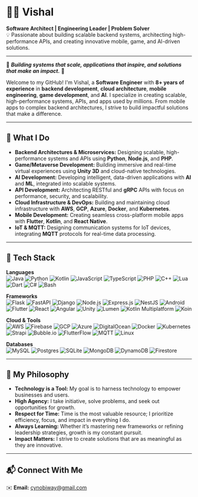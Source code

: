 # 👨‍💻 **Vishal**  

**Software Architect | Engineering Leader | Problem Solver**  
💡 Passionate about building scalable backend systems, architecting high-performance APIs, and creating innovative mobile, game, and AI-driven solutions.

---

🌟 **_Building systems that scale, applications that inspire, and solutions that make an impact._** 🌟  

Welcome to my GitHub! I'm Vishal, a **Software Engineer** with **8+ years of experience** in **backend development**, **cloud architecture**, **mobile engineering**, **game development**, and **AI**. I specialize in creating scalable, high-performance systems, APIs, and apps used by millions. From mobile apps to complex backend architectures, I strive to build impactful solutions that make a difference.  

---

## 🚀 **What I Do**  
- **Backend Architectures & Microservices:** Designing scalable, high-performance systems and APIs using **Python**, **Node.js**, and **PHP**.  
- **Game/Metaverse Development:** Building immersive and real-time virtual experiences using **Unity 3D** and cloud-native technologies.  
- **AI Development:** Developing intelligent, data-driven applications with **AI** and **ML**, integrated into scalable systems.  
- **API Development:** Architecting RESTful and **gRPC** APIs with focus on performance, security, and scalability.  
- **Cloud Infrastructure & DevOps:** Building and maintaining cloud infrastructure with **AWS**, **GCP**, **Azure**, **Docker**, and **Kubernetes**.  
- **Mobile Development:** Creating seamless cross-platform mobile apps with **Flutter**, **Kotlin**, and **React Native**.  
- **IoT & MQTT:** Designing communication systems for IoT devices, integrating **MQTT** protocols for real-time data processing.  

---

## 🔧 **Tech Stack**  

**Languages**  
![Java](https://img.shields.io/badge/-Java-007396?style=flat&logo=java&logoColor=white) ![Python](https://img.shields.io/badge/-Python-3776AB?style=flat&logo=python&logoColor=white) ![Kotlin](https://img.shields.io/badge/-Kotlin-7F52FF?style=flat&logo=kotlin&logoColor=white) ![JavaScript](https://img.shields.io/badge/-JavaScript-F7DF1E?style=flat&logo=javascript&logoColor=white) ![TypeScript](https://img.shields.io/badge/-TypeScript-3178C6?style=flat&logo=typescript&logoColor=white) ![PHP](https://img.shields.io/badge/-PHP-777BB4?style=flat&logo=php&logoColor=white) ![C++](https://img.shields.io/badge/-C++-00599C?style=flat&logo=cplusplus&logoColor=white) ![Lua](https://img.shields.io/badge/-Lua-2C2D72?style=flat&logo=lua&logoColor=white) ![Dart](https://img.shields.io/badge/-Dart-00B4AB?style=flat&logo=dart&logoColor=white) ![C#](https://img.shields.io/badge/-C%23-239120?style=flat&logo=csharp&logoColor=white) ![Bash](https://img.shields.io/badge/-Bash-4EAA25?style=flat&logo=gnu-bash&logoColor=white)  

**Frameworks**  
![Flask](https://img.shields.io/badge/-Flask-000000?style=flat&logo=flask&logoColor=white) ![FastAPI](https://img.shields.io/badge/-FastAPI-009688?style=flat&logo=fastapi&logoColor=white) ![Django](https://img.shields.io/badge/-Django-092D45?style=flat&logo=django&logoColor=white) ![Node.js](https://img.shields.io/badge/-Node.js-339933?style=flat&logo=node.js&logoColor=white) ![Express.js](https://img.shields.io/badge/-Express.js-000000?style=flat&logo=express&logoColor=white) ![NestJS](https://img.shields.io/badge/-NestJS-E0234E?style=flat&logo=nestjs&logoColor=white) ![Android](https://img.shields.io/badge/-Android-3DDC84?style=flat&logo=android&logoColor=white) ![Flutter](https://img.shields.io/badge/-Flutter-02569B?style=flat&logo=flutter&logoColor=white) ![React](https://img.shields.io/badge/-React-61DAFB?style=flat&logo=react&logoColor=white) ![Angular](https://img.shields.io/badge/-Angular-DD0031?style=flat&logo=angular&logoColor=white) ![Unity](https://img.shields.io/badge/-Unity-100000?style=flat&logo=unity&logoColor=white) ![Lumen](https://img.shields.io/badge/-Lumen-6C4A3B?style=flat&logo=php&logoColor=white) ![Kotlin Multiplatform](https://img.shields.io/badge/-Kotlin%20Multiplatform-0095D9?style=flat&logo=kotlin&logoColor=white) ![Koin](https://img.shields.io/badge/-Koin-56C2A1?style=flat&logo=kotlin&logoColor=white)  

**Cloud & Tools**  
![AWS](https://img.shields.io/badge/-AWS-232F3E?style=flat&logo=amazon-aws&logoColor=white) ![Firebase](https://img.shields.io/badge/-Firebase-FFCA28?style=flat&logo=firebase&logoColor=white) ![GCP](https://img.shields.io/badge/-GCP-4285F4?style=flat&logo=google-cloud&logoColor=white) ![Azure](https://img.shields.io/badge/-Azure-0089D6?style=flat&logo=microsoft-azure&logoColor=white) ![DigitalOcean](https://img.shields.io/badge/-DigitalOcean-0080FF?style=flat&logo=digitalocean&logoColor=white) ![Docker](https://img.shields.io/badge/-Docker-2496ED?style=flat&logo=docker&logoColor=white) ![Kubernetes](https://img.shields.io/badge/-Kubernetes-326CE5?style=flat&logo=kubernetes&logoColor=white) ![Strapi](https://img.shields.io/badge/-Strapi-2E7EEA?style=flat&logo=strapi&logoColor=white) ![Bubble.io](https://img.shields.io/badge/-Bubble.io-FF7C1C?style=flat&logo=bubble&logoColor=white) ![FlutterFlow](https://img.shields.io/badge/-FlutterFlow-02569B?style=flat&logo=flutter&logoColor=white) ![MQTT](https://img.shields.io/badge/-MQTT-005DFF?style=flat&logo=mosquitto&logoColor=white) ![Linux](https://img.shields.io/badge/-Linux-000000?style=flat&logo=linux&logoColor=white)  

**Databases**  
![MySQL](https://img.shields.io/badge/-MySQL-4479A1?style=flat&logo=mysql&logoColor=white) ![Postgres](https://img.shields.io/badge/-Postgres-336791?style=flat&logo=postgresql&logoColor=white) ![SQLite](https://img.shields.io/badge/-SQLite-003B57?style=flat&logo=sqlite&logoColor=white) ![MongoDB](https://img.shields.io/badge/-MongoDB-47A248?style=flat&logo=mongodb&logoColor=white) ![DynamoDB](https://img.shields.io/badge/-DynamoDB-4053D6?style=flat&logo=amazon-dynamodb&logoColor=white) ![Firestore](https://img.shields.io/badge/-Firestore-FFCA28?style=flat&logo=firebase&logoColor=white)  

---

## 🧠 **My Philosophy**  
- **Technology is a Tool:** My goal is to harness technology to empower businesses and users.  
- **High Agency:** I take initiative, solve problems, and seek out opportunities for growth.  
- **Respect for Time:** Time is the most valuable resource; I prioritize efficiency, focus, and impact in everything I do.  
- **Always Learning:** Whether it’s mastering new frameworks or refining leadership strategies, growth is my constant pursuit.
- **Impact Matters:** I strive to create solutions that are as meaningful as they are innovative.

---

## 📬 **Connect With Me**
✉️ **Email:** cynobiway@gmail.com  

